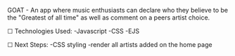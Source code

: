 GOAT - An app where music enthusiasts can declare who they believe to be the "Greatest of all time" as well as comment on a peers artist choice.



☐ Technologies Used: 
-Javascript
-CSS
-EJS



☐ Next Steps: 
-CSS styling
-render all artists added on the home page
